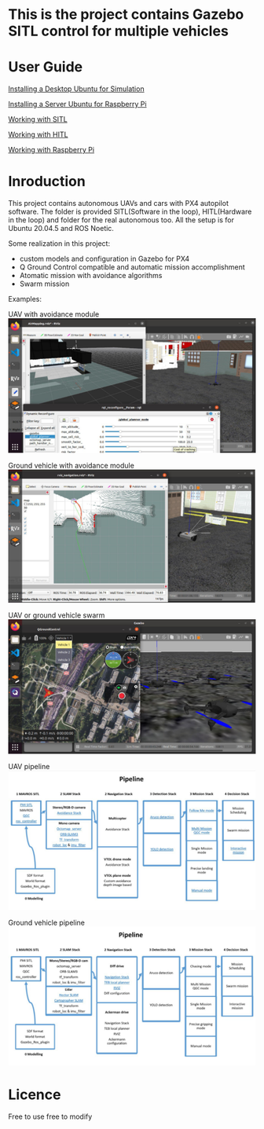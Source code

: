 # This is the project contains Gazebo SITL control for multiple vehicles

# User Guide

[Installing a Desktop Ubuntu for Simulation](doc/InstallDesktop.md)

[Installing a Server Ubuntu for Raspberry Pi](doc/InstallDevice.md)

[Working with SITL](doc/ManualSITL.md)

[Working with HITL](doc/ManualHITL.md)

[Working with Raspberry Pi](doc/ManualRPI.md)

# Inroduction

This project contains autonomous UAVs and cars with PX4 autopilot software.
The folder is provided SITL(Software in the loop), HITL(Hardware in the loop) and folder for the real autonomous too. All the setup is for Ubuntu 20.04.5 and ROS Noetic.

Some realization in this project:

- custom models and configuration in Gazebo for PX4
- Q Ground Control compatible and automatic mission accomplishment
- Atomatic mission with avoidance algorithms
- Swarm mission

Examples:

UAV with avoidance module
![alt text](./doc/uav.jpg)

Ground vehicle with avoidance module
![alt text](./doc/car.jpg)


UAV or ground vehicle swarm
![alt text](./doc/swarm.jpg)


UAV pipeline
![alt text](./doc/uav_pipeline.jpg)


Ground vehicle pipeline
![alt text](./doc/car_pipeline.jpg)


# Licence

Free to use free to modify



